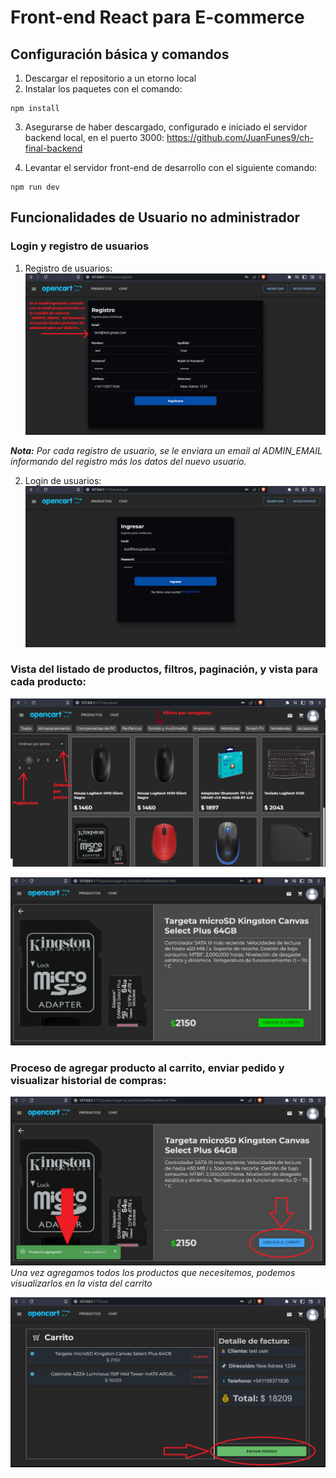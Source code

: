 # Front-end React para E-commerce

## Configuración básica y comandos
1. Descargar el repositorio a un etorno local
2. Instalar los paquetes con el comando:
~~~
npm install
~~~

3. Asegurarse de haber descargado, configurado e iniciado el servidor backend local, en el puerto 3000: https://github.com/JuanFunes9/ch-final-backend

4. Levantar el servidor front-end de desarrollo con el siguiente comando:
~~~
npm run dev
~~~

## Funcionalidades de Usuario no administrador

### Login y registro de usuarios

1. Registro de usuarios:
![registerView](/readmeImages/registerView.png)

***Nota:*** *Por cada registro de usuario, se le enviara un email al ADMIN_EMAIL informando del registro más los datos del nuevo usuario.*

2. Login de usuarios:
![loginView](/readmeImages/loginView.png)

### Vista del listado de productos, filtros, paginación, y vista para cada producto:
![allProductsVire](/readmeImages/allProductsView.png)

![productView](/readmeImages/productView.png)

### Proceso de agregar producto al carrito, enviar pedido y visualizar historial de compras:
![addToCartView](/readmeImages/addToCartView.png)
*Una vez agregamos todos los productos que necesitemos, podemos visualizarlos en la vista del carrito*

![cartView](/readmeImages/cartView.png)
